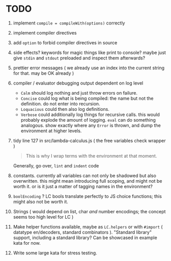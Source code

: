# TODO

1.  implement `compile = compileWith(options)` correctly
1.  implement compiler directives
1.  add `option` to forbid compiler directives in source
1.  side effects? keywords for magic things like print to console? maybe just give `stdin` and `stdout` preloaded and inspect them afterwards?
1.  prettier error messages ( we already use an index into the current string for that. may be OK already )
1.  compiler / evaluator debugging output dependent on log level
    * `Calm` should log nothing and just throw errors on failure.
    * `Concise` could log what is being compiled: the name but not the definition. do not enter into recursion.
    * `Loquacious` could then also log definitions.
    * `Verbose` could additionally log things for recursive calls. this would probably explode the amount of logging.
    `eval` can do something analogous. show exactly where any `Error` is thrown, and dump the environment at higher levels.
1.  tidy line 127 in src/lambda-calculus.js ( the free variables check wrapper )
    > This is why I wrap terms with the environment at that moment.
    
    Generally, go over, `lint` and `indent` code
1.  constants. currently all variables can not only be shadowed but also overwritten. this might mean introducing full scoping, and might not be worth it. or is it just a matter of tagging names in the environment?
1.  `boolEncoding` ? LC bools translate perfectly to JS choice functions; this might also not be worth it.
1.  Strings ( would depend on list, char _and_ number encodings; the concept seems too high level for LC )
1.  Make helper functions available, maybe as `LC.helpers` or with `#import` ( datatype en/decoders, standard combinators ). "Standard library" support, including a standard library? Can be showcased in example kata for now.
1.  Write some large kata for stress testing.
